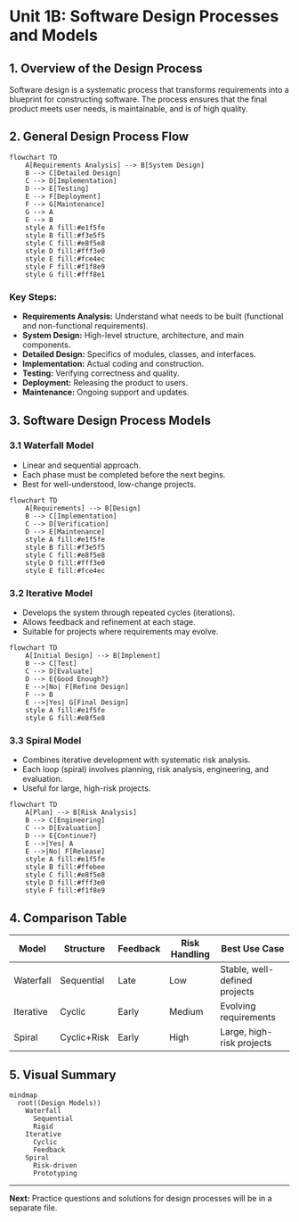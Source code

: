 # Unit 1B: Software Design Processes and Models

## 1. Overview of the Design Process

Software design is a systematic process that transforms requirements into a blueprint for constructing software. The process ensures that the final product meets user needs, is maintainable, and is of high quality.

## 2. General Design Process Flow

```mermaid
flowchart TD
    A[Requirements Analysis] --> B[System Design]
    B --> C[Detailed Design]
    C --> D[Implementation]
    D --> E[Testing]
    E --> F[Deployment]
    F --> G[Maintenance]
    G --> A
    E --> B
    style A fill:#e1f5fe
    style B fill:#f3e5f5
    style C fill:#e8f5e8
    style D fill:#fff3e0
    style E fill:#fce4ec
    style F fill:#f1f8e9
    style G fill:#fff8e1
```

### Key Steps:
- **Requirements Analysis:** Understand what needs to be built (functional and non-functional requirements).
- **System Design:** High-level structure, architecture, and main components.
- **Detailed Design:** Specifics of modules, classes, and interfaces.
- **Implementation:** Actual coding and construction.
- **Testing:** Verifying correctness and quality.
- **Deployment:** Releasing the product to users.
- **Maintenance:** Ongoing support and updates.

## 3. Software Design Process Models

### 3.1 Waterfall Model
- Linear and sequential approach.
- Each phase must be completed before the next begins.
- Best for well-understood, low-change projects.

```mermaid
flowchart TD
    A[Requirements] --> B[Design]
    B --> C[Implementation]
    C --> D[Verification]
    D --> E[Maintenance]
    style A fill:#e1f5fe
    style B fill:#f3e5f5
    style C fill:#e8f5e8
    style D fill:#fff3e0
    style E fill:#fce4ec
```

### 3.2 Iterative Model
- Develops the system through repeated cycles (iterations).
- Allows feedback and refinement at each stage.
- Suitable for projects where requirements may evolve.

```mermaid
flowchart TD
    A[Initial Design] --> B[Implement]
    B --> C[Test]
    C --> D[Evaluate]
    D --> E{Good Enough?}
    E -->|No| F[Refine Design]
    F --> B
    E -->|Yes| G[Final Design]
    style A fill:#e1f5fe
    style G fill:#e8f5e8
```

### 3.3 Spiral Model
- Combines iterative development with systematic risk analysis.
- Each loop (spiral) involves planning, risk analysis, engineering, and evaluation.
- Useful for large, high-risk projects.

```mermaid
flowchart TD
    A[Plan] --> B[Risk Analysis]
    B --> C[Engineering]
    C --> D[Evaluation]
    D --> E{Continue?}
    E -->|Yes| A
    E -->|No| F[Release]
    style A fill:#e1f5fe
    style B fill:#ffebee
    style C fill:#e8f5e8
    style D fill:#fff3e0
    style F fill:#f1f8e9
```

## 4. Comparison Table

| Model      | Structure      | Feedback | Risk Handling | Best Use Case                |
|------------|---------------|----------|---------------|------------------------------|
| Waterfall  | Sequential    | Late     | Low           | Stable, well-defined projects |
| Iterative  | Cyclic        | Early    | Medium        | Evolving requirements         |
| Spiral     | Cyclic+Risk   | Early    | High          | Large, high-risk projects     |

## 5. Visual Summary

```mermaid
mindmap
  root((Design Models))
    Waterfall
      Sequential
      Rigid
    Iterative
      Cyclic
      Feedback
    Spiral
      Risk-driven
      Prototyping
```

---

**Next:** Practice questions and solutions for design processes will be in a separate file. 
